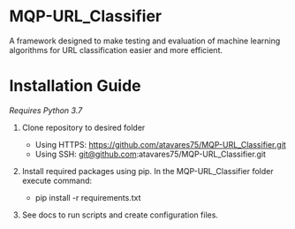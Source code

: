 # MQP-URL_Classifier
A framework designed to make testing and evaluation of machine learning algorithms for URL classification easier and more efficient.

# Installation Guide

*Requires Python 3.7*
1. Clone repository to desired folder
    -   Using HTTPS: https://github.com/atavares75/MQP-URL_Classifier.git
    -   Using SSH: git@github.com:atavares75/MQP-URL_Classifier.git

2. Install required packages using pip. In the MQP-URL_Classifier folder execute command:
    - pip install -r requirements.txt
   
3. See docs to run scripts and create configuration files.
